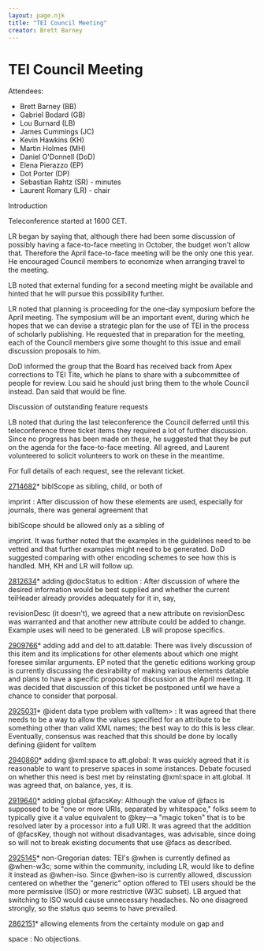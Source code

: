 ```yaml
---
layout: page.njk
title: "TEI Council Meeting"
creator: Brett Barney
---
```

# TEI Council Meeting



Attendees: 


* Brett Barney (BB)
* Gabriel Bodard (GB)
* Lou Burnard (LB)
* James Cummings (JC)
* Kevin Hawkins (KH)
* Martin Holmes (MH)
* Daniel O'Donnell (DoD)
* Elena Pierazzo (EP)
* Dot Porter (DP)
* Sebastian Rahtz (SR) \- minutes
* Laurent Romary (LR) \- chair




 Introduction
 
 Teleconference started at 1600 CET. 


LR began by saying that, although there had been some discussion of possibly
 having a face\-to\-face meeting in October, the budget won't allow that. Therefore
 the April face\-to\-face meeting will be the only one this year. He encouraged
 Council members to economize when arranging travel to the meeting. 


LB noted that external funding for a second meeting might be available and hinted
 that he will pursue this possibility further.


LR noted that planning is proceeding for the one\-day symposium before the April
 meeting. The symposium will be an important event, during which he hopes that we
 can devise a strategic plan for the use of TEI in the process of scholarly
 publishing. He requested that in preparation for the meeting, each of the
 Council members give some thought to this issue and email discussion proposals
 to him.


DoD informed the group that the Board has received back from Apex corrections to
 TEI Tite, which he plans to share with a subcommittee of people for review. Lou
 said he should just bring them to the whole Council instead. Dan said that would
 be fine.




 Discussion of outstanding feature requests
 
 LB noted that during the last teleconference the Council deferred until this
 teleconference three ticket items they required a lot of further discussion.
 Since no progress has been made on these, he suggested that they be put on the
 agenda for the face\-to\-face meeting. All agreed, and Laurent volunteered to
 solicit volunteers to work on these in the meantime. 


For full details of each request, see the relevant ticket.







[2714682](https://sourceforge.net/tracker/index.php?func=detail&aid=2714682&group_id=106328&atid=644062)* biblScope as sibling, child, or both of
 
 imprint
: After discussion of how these elements are
 used, especially for journals, there was general agreement that
 
 biblScope should be allowed only as a sibling of
 
 imprint. It was further noted that the examples in the
 guidelines need to be vetted and that further examples might need to be
 generated. DoD suggested comparing with other encoding schemes to see
 how this is handled. 
 MH, KH and LR will follow
 up.

[2812634](https://sourceforge.net/tracker/index.php?func=detail&aid=2812634&group_id=106328&atid=644065)* adding @docStatus to 
 edition
: After discussion
 of where the desired information would be best supplied and whether the
 current 
 teiHeader already provides adequately for it in, say,
 
 revisionDesc (it doesn't), we agreed that a new attribute
 on 
 revisionDesc was warranted and that another new attribute
 could be added to 
 change. Example uses will need to be
 generated. 
 LB will propose specifics.

[2909766](https://sourceforge.net/tracker/index.php?func=detail&aid=2909766&group_id=106328&atid=644065)* adding 
 add and 
 del to att.datable:
 There was lively discussion of this item and its implications for other
 elements about which one might foresee similar arguments. EP noted that
 the genetic editions working group is currently discussing the
 desirability of making various elements datable and plans to have a
 specific proposal for discussion at the April meeting. It was decided
 that discussion of this ticket be postponed until we have a chance to
 consider that porposal.

[2925031](https://sourceforge.net/tracker/index.php?func=detail&aid=2925031&group_id=106328&atid=644062)* @ident data type problem with 
 valItem\>
: It was
 agreed that there needs to be a way to allow the values specified for an
 attribute to be something other than valid XML names; the best way to do
 this is less clear. Eventually, consensus was reached that this should
 be done by locally defining @ident for 
 valItem

[2940860](https://sourceforge.net/tracker/index.php?func=detail&aid=2940860&group_id=106328&atid=644065)* adding @xml:space to att.global: It was quickly agreed
 that it is reasonable to want to preserve spaces in some instances.
 Debate focused on whether this need is best met by reinstating
 @xml:space in att.global. It was agreed that, on balance, yes, it
 is.

[2919640](https://sourceforge.net/tracker/index.php?func=detail&aid=2919640&group_id=106328&atid=644065)* adding global @facsKey: Although the value of @facs is
 supposed to be "one or more URIs, separated by whitespace," folks seem
 to typically give it a value equivalent to @key—a "magic
 token" that is to be resolved later by a processor into a full URI. It
 was agreed that the addition of @facsKey, though not without
 disadvantages, was advisable, since doing so will not to break existing
 documents that use @facs as described.

[2925145](https://sourceforge.net/tracker/index.php?func=detail&aid=2925145&group_id=106328&atid=644065)* non\-Gregorian dates: TEI's @when is currently defined as
 @when\-w3c; some within the community, including LR, would like to define
 it instead as @when\-iso. Since @when\-iso is currently allowed,
 discussion centered on whether the "generic" option offered to TEI users
 should be the more permissive (ISO) or more restrictive (W3C subset). LB
 argued that switching to ISO would cause unnecessary headaches. No one
 disagreed strongly, so the status quo seems to have prevailed.

[2862151](https://sourceforge.net/tracker/index.php?func=detail&aid=2862151&group_id=106328&atid=644065)* allowing elements from the certainty module on 
 gap and
 
 space
: No objections.




